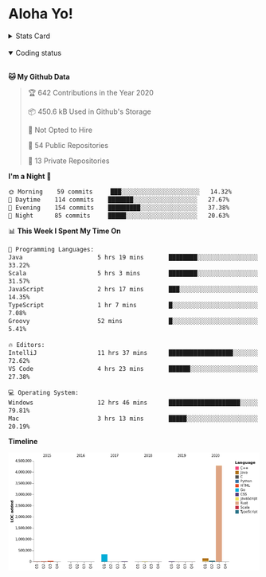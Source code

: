 # Aloha Yo!

<details>
<summary>Stats Card</summary>
 
[![Anurag's github stats](https://github-readme-stats.vercel.app/api?username=GarfieldZHU&show_icons=true&theme=tokyonight)](https://github.com/anuraghazra/github-readme-stats)
 
</details>

<br/>

<details open>

<summary>Coding status</summary>

<br/>

<!--START_SECTION:waka-->
**🐱 My Github Data** 

> 🏆 642 Contributions in the Year 2020
 > 
> 📦 450.6 kB Used in Github's Storage 
 > 
> 🚫 Not Opted to Hire
 > 
> 📜 54 Public Repositories
 > 
> 🔑 13 Private Repositories 

**I'm a Night 🦉** 

```text
🌞 Morning    59 commits     ███░░░░░░░░░░░░░░░░░░░░░░   14.32% 
🌆 Daytime    114 commits    ███████░░░░░░░░░░░░░░░░░░   27.67% 
🌃 Evening    154 commits    █████████░░░░░░░░░░░░░░░░   37.38% 
🌙 Night      85 commits     █████░░░░░░░░░░░░░░░░░░░░   20.63%

```


📊 **This Week I Spent My Time On** 

```text
💬 Programming Languages: 
Java                     5 hrs 19 mins       ████████░░░░░░░░░░░░░░░░░   33.22% 
Scala                    5 hrs 3 mins        ████████░░░░░░░░░░░░░░░░░   31.57% 
JavaScript               2 hrs 17 mins       ███░░░░░░░░░░░░░░░░░░░░░░   14.35% 
TypeScript               1 hr 7 mins         █░░░░░░░░░░░░░░░░░░░░░░░░   7.08% 
Groovy                   52 mins             █░░░░░░░░░░░░░░░░░░░░░░░░   5.41%

🔥 Editors: 
IntelliJ                 11 hrs 37 mins      ██████████████████░░░░░░░   72.62% 
VS Code                  4 hrs 23 mins       ██████░░░░░░░░░░░░░░░░░░░   27.38%

💻 Operating System: 
Windows                  12 hrs 46 mins      ████████████████████░░░░░   79.81% 
Mac                      3 hrs 13 mins       █████░░░░░░░░░░░░░░░░░░░░   20.19%

```

**Timeline**

![Chart not found](https://github.com/GarfieldZHU/GarfieldZHU/blob/master/charts/bar_graph.png) 


<!--END_SECTION:waka-->

</details>
